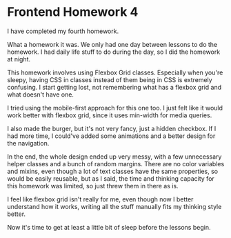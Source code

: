 # Frontend Homework 4

I have completed my fourth homework. 

What a homework it was. We only had one day between lessons to do the homework.
I had daily life stuff to do during the day, so I did the homework at night.

This homework involves using Flexbox Grid classes. Especially when you're sleepy, having CSS in classes instead of them being in CSS is extremely confusing.
I start getting lost, not remembering what has a flexbox grid and what doesn't have one.

I tried using the mobile-first approach for this one too. I just felt like it would work better with flexbox grid, 
since it uses min-width for media queries.

I also made the burger, but it's not very fancy, just a hidden checkbox. If I had more time, 
I could've added some animations and a better design for the navigation.

In the end, the whole design ended up very messy, with a few unnecessary helper classes and a bunch of random margins.
There are no color variables and mixins, even though a lot of text classes have the same properties, so would be easily reusable, 
but as I said, the time and thinking capacity for this homework was limited, so just threw them in there as is.

I feel like flexbox grid isn't really for me, even though now I better understand how it works,
writing all the stuff manually fits my thinking style better.

Now it's time to get at least a little bit of sleep before the lessons begin.
